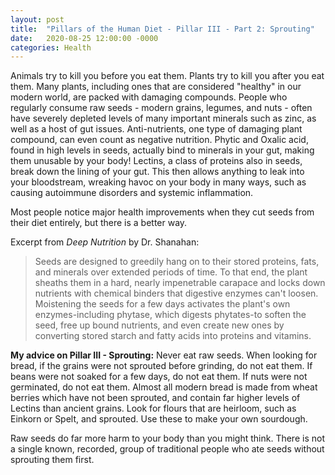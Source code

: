 ```yaml
---
layout: post
title:  "Pillars of the Human Diet - Pillar III - Part 2: Sprouting"
date:   2020-08-25 12:00:00 -0000
categories: Health
---
```


Animals try to kill you before you eat them. Plants try to kill you after you eat them.
Many plants, including ones that are considered "healthy" in our modern world, are packed with damaging compounds. People who regularly consume raw seeds - modern grains, legumes, and nuts - often have severely depleted levels of many important minerals such as zinc, as well as a host of gut issues.
Anti-nutrients, one type of damaging plant compound, can even count as negative nutrition. Phytic and Oxalic acid, found in high levels in seeds, actually bind to minerals in your gut, making them unusable by your body!
Lectins, a class of proteins also in seeds, break down the lining of your gut. This then allows anything to leak into your bloodstream, wreaking havoc on your body in many ways, such as causing autoimmune disorders and systemic inflammation.

Most people notice major health improvements when they cut seeds from their diet entirely, but there is a better way.

Excerpt from *Deep Nutrition* by Dr. Shanahan:
>Seeds are designed to greedily hang on to their stored proteins, fats, and minerals over extended periods of time. To that end, the plant sheaths them in a hard, nearly impenetrable carapace and locks down nutrients with chemical binders that digestive enzymes can't loosen. Moistening the seeds for a few days activates the plant's own enzymes-including phytase, which digests phytates-to soften the seed, free up bound nutrients, and even create new ones by converting stored starch and fatty acids into proteins and vitamins.

**My advice on Pillar III - Sprouting:** Never eat raw seeds. When looking for bread, if the grains were not sprouted before grinding, do not eat them. If beans were not soaked for a few days, do not eat them. If nuts were not germinated, do not eat them.
Almost all modern bread is made from wheat berries which have not been sprouted, and contain far higher levels of Lectins than ancient grains. Look for flours that are heirloom, such as Einkorn or Spelt, and sprouted. Use these to make your own sourdough.

Raw seeds do far more harm to your body than you might think. There is not a single known, recorded, group of traditional people who ate seeds without sprouting them first.